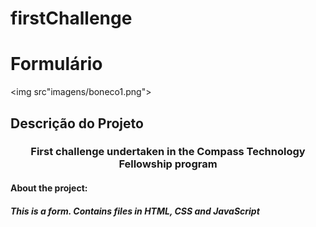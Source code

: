 # firstChallenge

<h1>Formulário</h1>

<img src"imagens/boneco1.png">

## Descrição do Projeto
<h3><p align="center">First challenge undertaken in the Compass Technology Fellowship program</p></h3>

<h4>About the project:</h4>
<h5>This is a form. Contains files in HTML, CSS and JavaScript</h5>







